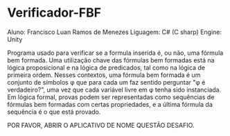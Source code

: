 # Verificador-FBF
Aluno: Francisco Luan Ramos de Menezes
Liguagem: C# (C sharp)
Engine: Unity


Programa usado para verificar se a formula inserida é, ou não, uma fórmula bem formada. Uma utilização chave das fórmulas bem formadas está na lógica proposicional e na lógica de predicados, tal como na lógica de primeira ordem. Nesses contextos, uma fórmula bem formada é um conjunto de símbolos φ que para cada um faz sentido perguntar "φ é verdadeiro?", uma vez que cada variável livre em φ tenha sido instanciada. Em lógica formal, provas podem ser representadas como sequências de fórmulas bem formadas com certas propriedades, e a última fórmula da sequência é o que está provado.

POR FAVOR, ABRIR O APLICATIVO DE NOME QUESTÃO DESAFIO.
